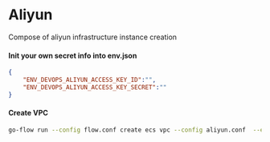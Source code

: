 Aliyun
======

Compose of aliyun infrastructure instance creation

#### Init your own secret info into env.json

```json
{
	"ENV_DEVOPS_ALIYUN_ACCESS_KEY_ID":"",
	"ENV_DEVOPS_ALIYUN_ACCESS_KEY_SECRET":""
}
```

#### Create VPC

```bash
go-flow run --config flow.conf create ecs vpc --config aliyun.conf  --env-file dev.env
```